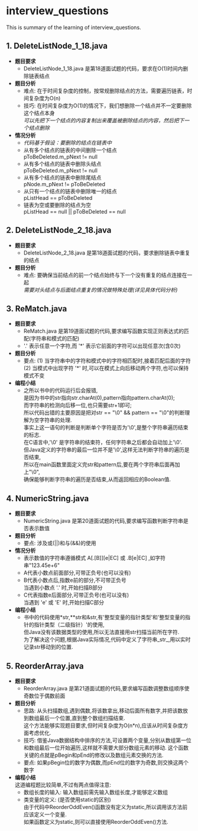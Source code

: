 # interview_questions
This is summary of the learning of interview_questions.  
  
  
## 1. DeleteListNode_1_18.java
* **题目要求**
  * DeleteListNode_1_18.java  是第18道面试题的代码，要求在O(1)时间内删除链表结点  
* **题目分析**
  * 难点: 在于时间复杂度的控制，按常规删除结点的方法，需要遍历链表，时间复杂度为O(n)  
  * 技巧: 在时间复杂度为O(1)的情况下，我们想删除一个结点并不一定要删除这个结点本身  
         _可以先把下一个结点的内容复制出来覆盖被删除结点的内容，然后把下一个结点删除_
* **情况分析**  
  * _代码基于假设：要删除的结点在链表中_  
  * 从有多个结点的链表的中间删除一个结点  
  pToBeDeleted.m_pNext != null  
  * 从有多个结点的链表中删除头结点  
  pToBeDeleted.m_pNext != null  
  * 从有多个结点的链表中删除尾结点  
  pNode.m_pNext != pToBeDeleted  
  * 从只有一个结点的链表中删除唯一的结点  
  pListHead == pToBeDeleted  
  * 链表为空或要删除的结点为空  
  pListHead == null || pToBeDeleted == null  
    
## 2. DeleteListNode_2_18.java  
* **题目要求**  
  * DeleteListNode_2_18.java  是第18道面试题的代码，要求删除链表中重复的结点  
* **题目分析**
  * 难点: 要确保当前结点的前一个结点始终与下一个没有重复的结点连接在一起  
         _需要对头结点与后面结点重复的情况做特殊处理(详见具体代码分析)_  
         
## 3. ReMatch.java  
* **题目要求**  
  * ReMatch.java  是第19道面试题的代码,要求编写函数实现正则表达式的匹配(字符串和模式的匹配)  
  *  '.' 表示任意一个字符,而 '*' 表示它前面的字符可以出现任意次(含0次)  
* **题目分析**  
  * 要点: (1) 当字符串中的字符和模式中的字符相匹配时,接着匹配后面的字符  
    (2) 当模式中出现字符 '*' 时,可以在模式上向后移动两个字符,也可以保持模式不变  
* **编程小结**  
  * 之所以书中的代码运行后会报错,  
    是因为书中的str指向str.charAt(0),pattern指向pattern.charAt(0);  
    而字符串的检测向后移一位,也只需要str+1即可;  
    所以代码出错的主要原因是把对str == "\0" && pattern == "\0"的判断理解为空字符串的处理.  
    事实上这一语句的判断是判断单个字符是否为'\0',是整个字符串遍历结束的标志.  
    在C语言中,'\0' 是字符串的结束符，任何字符串之后都会自动加上'\0'.  
    但Java定义的字符串的最后一位并不是'\0',这样无法判断字符串的遍历是否结束,  
    所以在main函数里面定义完str和pattern后,要在两个字符串后面再加上"\0",  
    确保能够判断字符串的遍历是否结束,从而返回相应的Boolean值.  
      
## 4. NumericString.java  
* **题目要求**  
  * NumericString.java  是第20道面试题的代码,要求编写函数判断字符串是否表示数值  
* **题目分析**  
  * 要点: 涉及或(||)和与(&&)的使用  
* **情况分析**  
  * 表示数值的字符串遵循模式 A[.[B]][e|EC] 或 .B[e|EC]  ,如字符串"123.45e+6"
  * A代表小数点前面部分,可带正负号(也可以没有)  
  * B代表小数点后,指数e前的部分,不可带正负号  
    当遇到小数点 '.' 时,开始扫描B部分  
  * C代表指数e后面部分,可带正负号(也可以没有)  
    当遇到 'e' 或 'E' 时,开始扫描C部分  
* **编程小结**  
  * 书中的代码使用*str,**str和&str,有'整型变量的指针类型'和'整型变量的指针的指针类型（二级指针）'的使用,  
    但Java没有该数据类型的使用,所以无法直接用str扫描当前所在字符.  
    为了解决这个问题,根据Java实际情况,代码中定义了字符串_str_,用以实时记录str移动到的位置.  
    
## 5. ReorderArray.java  
* **题目要求**  
  * ReorderArray.java  是第21道面试题的代码,要求编写函数调整数组顺序使奇数位于偶数前面  
* **题目分析**  
  * 思路: 从头扫描数组,遇到偶数,将该数拿出,移动后面所有数字,并把该数放到数组最后一个位置,直到整个数组扫描结束.  
    这个方法能够实现题目要求,但时间复杂度为O(n*n),应该从时间复杂度方面考虑优化.  
  * 技巧: 借鉴Java数据结构中排序的方法,可设置两个变量,分别从数组第一位和数组最后一位开始遍历,这样就不需要大部分数组元素的移动.
    这个函数关键的点就是pBegin和pEnd的修改以及数组元素交换的方法.  
  * 要点: 如果pBegin位的数字为偶数,而pEnd位的数字为奇数,则交换这两个数字  
* **编程小结**  
这道编程题比较简单,不过有两点值得注意:  
  * 数组长度的输入: 输入数组前需先输入数组长度,才能够定义数组  
  * 类变量的定义: (是否使用static的区别)  
    由于代码中ReorderOddEven()函数没有定义为static,所以调用该方法前应该定义一个变量.  
    如果函数定义为static,则可以直接使用ReorderOddEven()方法.
